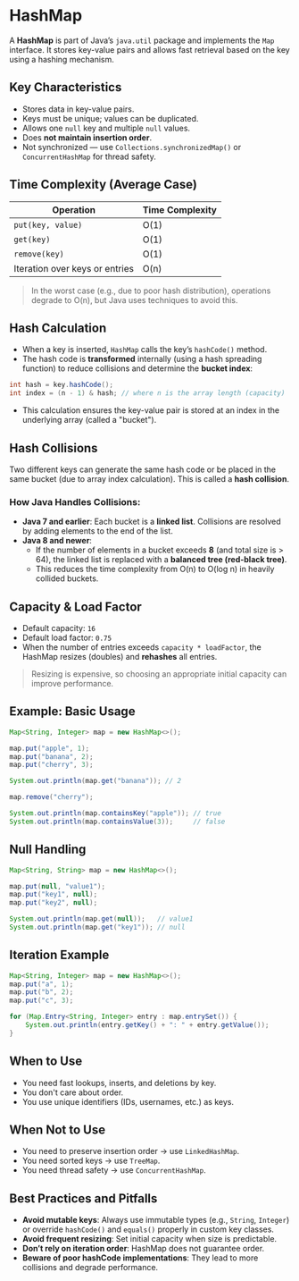 # HashMap

A **HashMap** is part of Java’s `java.util` package and implements the `Map` interface. It stores key-value pairs and allows fast retrieval based on the key using a hashing mechanism.

## Key Characteristics

- Stores data in key-value pairs.
- Keys must be unique; values can be duplicated.
- Allows one `null` key and multiple `null` values.
- Does **not maintain insertion order**.
- Not synchronized — use `Collections.synchronizedMap()` or `ConcurrentHashMap` for thread safety.

## Time Complexity (Average Case)

| Operation                      | Time Complexity |
| ------------------------------ | --------------- |
| `put(key, value)`              | O(1)            |
| `get(key)`                     | O(1)            |
| `remove(key)`                  | O(1)            |
| Iteration over keys or entries | O(n)            |

> In the worst case (e.g., due to poor hash distribution), operations degrade to O(n), but Java uses techniques to avoid this.

## Hash Calculation

- When a key is inserted, `HashMap` calls the key’s `hashCode()` method.
- The hash code is **transformed** internally (using a hash spreading function) to reduce collisions and determine the **bucket index**:

```java
int hash = key.hashCode();
int index = (n - 1) & hash; // where n is the array length (capacity)
```

- This calculation ensures the key-value pair is stored at an index in the underlying array (called a "bucket").

## Hash Collisions

Two different keys can generate the same hash code or be placed in the same bucket (due to array index calculation). This is called a **hash collision**.

### How Java Handles Collisions:

- **Java 7 and earlier**: Each bucket is a **linked list**. Collisions are resolved by adding elements to the end of the list.
- **Java 8 and newer**:
  - If the number of elements in a bucket exceeds **8** (and total size is > 64), the linked list is replaced with a **balanced tree (red-black tree)**.
  - This reduces the time complexity from O(n) to O(log n) in heavily collided buckets.

## Capacity & Load Factor

- Default capacity: `16`
- Default load factor: `0.75`
- When the number of entries exceeds `capacity * loadFactor`, the HashMap resizes (doubles) and **rehashes** all entries.

> Resizing is expensive, so choosing an appropriate initial capacity can improve performance.

## Example: Basic Usage

```java
Map<String, Integer> map = new HashMap<>();

map.put("apple", 1);
map.put("banana", 2);
map.put("cherry", 3);

System.out.println(map.get("banana")); // 2

map.remove("cherry");

System.out.println(map.containsKey("apple")); // true
System.out.println(map.containsValue(3));     // false
```

## Null Handling

```java
Map<String, String> map = new HashMap<>();

map.put(null, "value1");
map.put("key1", null);
map.put("key2", null);

System.out.println(map.get(null));   // value1
System.out.println(map.get("key1")); // null
```

## Iteration Example

```java
Map<String, Integer> map = new HashMap<>();
map.put("a", 1);
map.put("b", 2);
map.put("c", 3);

for (Map.Entry<String, Integer> entry : map.entrySet()) {
    System.out.println(entry.getKey() + ": " + entry.getValue());
}
```

## When to Use

- You need fast lookups, inserts, and deletions by key.
- You don't care about order.
- You use unique identifiers (IDs, usernames, etc.) as keys.

## When Not to Use

- You need to preserve insertion order → use `LinkedHashMap`.
- You need sorted keys → use `TreeMap`.
- You need thread safety → use `ConcurrentHashMap`.

## Best Practices and Pitfalls

- **Avoid mutable keys**: Always use immutable types (e.g., `String`, `Integer`) or override `hashCode()` and `equals()` properly in custom key classes.
- **Avoid frequent resizing**: Set initial capacity when size is predictable.
- **Don’t rely on iteration order**: HashMap does not guarantee order.
- **Beware of poor hashCode implementations**: They lead to more collisions and degrade performance.
